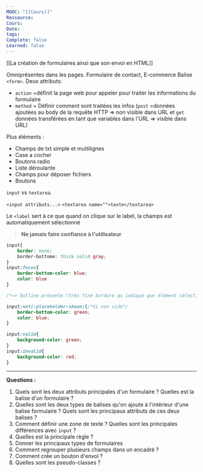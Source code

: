 ```yaml
---
MOOC: "[[Cours]]"
Ressource: 
Cours: 
Date: 
tags: 
Complete: false
Learned: false
---
```

[[La création de formulaires ainsi que son envoi en HTML]]

Omniprésentes dans les pages. Formulaire de contact, E-commerce
Balise `<form>`. Deux attributs:
- `action` =définit la page web pour appeler pour traiter les informations du formulaire
- `method` = Définir comment sont traitées les infos (`post` =données ajoutées au body de la requête HTTP ⇒ non visible dans URL et `get` données transférées en tant que variables dans l'URL ⇒ visible dans URL)

Plus éléments :
- Champs de txt simple et multilignes
- Case a cocher
- Boutons radio
- Liste déroulante
- Champs pour déposer fichiers
- Boutons

`input` vs `textarea`.

`<input attributs...>`
`<textarea name="">texte</textarea>`

Le `<label` sert à ce que quand on clique sur le label, la champs est automatiquement sélectionné

>**Ne jamais faire confiance à l'utilisateur**

```CSS
input{
	border: none;
	border-bottome: thick solid gray;
}
input:focus{
	border-bottom-color: blue;
	color: blue
}

/*=> Outline présente (très fine bordure qu indique que élément sélectionné => outline: none*/

input:not(:placeholder-shown){/*Si non vide*/
	border-bottom-color: green;
	color: blue;
}
```

```CSS
input:valid{
	background-color: green;
}
input:invalid{
	background-color: red;
}
```

---
**Questions :**
1. Quels sont les deux attributs principales d'un formulaire ? Quelles est la balise d'un formulaire ?
2. Quelles sont les deux types de balises qu'on ajoute à l'intérieur d'une balise formulaire ? Quels sont les principaux attributs de ces deux balises ?
3. Comment définir une zone de texte ? Quelles sont les principales différences avec `input` ?
4. Quelles est la principale règle ?
5. Donner les principaux  types de formulaires
6. Comment regrouper plusieurs champs dans un encadré ?
7. Comment crée un bouton d'envoi ?
8. Quelles sont les pseudo-classes ?

